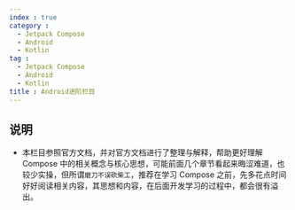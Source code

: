 ```yaml
---
index : true
category :
  - Jetpack Compose
  - Android
  - Kotlin
tag :
  - Jetpack Compose
  - Android
  - Kotlin
title : Android进阶栏目
---
```


## 说明

- 本栏目参照官方文档，并对官方文档进行了整理与解释，帮助更好理解 Compose 中的相关概念与核心思想，可能前面几个章节看起来晦涩难道，也较少实操，但所谓`磨刀不误砍柴工`，推荐在学习 Compose 之前，先多花点时间好好阅读相关内容，其思想和内容，在后面开发学习的过程中，都会很有溢出。

